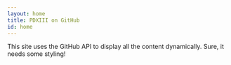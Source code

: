 ```yaml
---
layout: home
title: PDXIII on GitHub
id: home
---
```


This site uses the GitHub API to display all the content dynamically. Sure, it needs some styling!